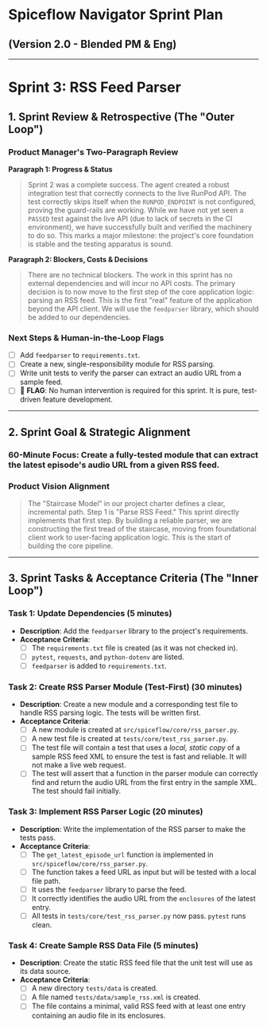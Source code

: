 # Spiceflow Navigator Sprint Plan 
## (Version 2.0 - Blended PM & Eng)

---

# Sprint 3: RSS Feed Parser

## 1. Sprint Review & Retrospective (The "Outer Loop")

### Product Manager's Two-Paragraph Review

**Paragraph 1: Progress & Status**
> Sprint 2 was a complete success. The agent created a robust integration test that correctly connects to the live RunPod API. The test correctly skips itself when the `RUNPOD_ENDPOINT` is not configured, proving the guard-rails are working. While we have not yet seen a `PASSED` test against the live API (due to lack of secrets in the CI environment), we have successfully built and verified the machinery to do so. This marks a major milestone: the project's core foundation is stable and the testing apparatus is sound.

**Paragraph 2: Blockers, Costs & Decisions**
> There are no technical blockers. The work in this sprint has no external dependencies and will incur no API costs. The primary decision is to now move to the first step of the core application logic: parsing an RSS feed. This is the first "real" feature of the application beyond the API client. We will use the `feedparser` library, which should be added to our dependencies.

### Next Steps & Human-in-the-Loop Flags
*   [ ] Add `feedparser` to `requirements.txt`.
*   [ ] Create a new, single-responsibility module for RSS parsing.
*   [ ] Write unit tests to verify the parser can extract an audio URL from a sample feed.
*   [ ] 🚩 **FLAG**: No human intervention is required for this sprint. It is pure, test-driven feature development.

---

## 2. Sprint Goal & Strategic Alignment

### 60-Minute Focus: Create a fully-tested module that can extract the latest episode's audio URL from a given RSS feed.

### Product Vision Alignment
> The "Staircase Model" in our project charter defines a clear, incremental path. Step 1 is "Parse RSS Feed." This sprint directly implements that first step. By building a reliable parser, we are constructing the first tread of the staircase, moving from foundational client work to user-facing application logic. This is the start of building the core pipeline.

---

## 3. Sprint Tasks & Acceptance Criteria (The "Inner Loop")

### Task 1: Update Dependencies (5 minutes)
*   **Description**: Add the `feedparser` library to the project's requirements.
*   **Acceptance Criteria**:
    *   [ ] The `requirements.txt` file is created (as it was not checked in).
    *   [ ] `pytest`, `requests`, and `python-dotenv` are listed.
    *   [ ] `feedparser` is added to `requirements.txt`.

### Task 2: Create RSS Parser Module (Test-First) (30 minutes)
*   **Description**: Create a new module and a corresponding test file to handle RSS parsing logic. The tests will be written first.
*   **Acceptance Criteria**:
    *   [ ] A new module is created at `src/spiceflow/core/rss_parser.py`.
    *   [ ] A new test file is created at `tests/core/test_rss_parser.py`.
    *   [ ] The test file will contain a test that uses a *local, static copy* of a sample RSS feed XML to ensure the test is fast and reliable. It will not make a live web request.
    *   [ ] The test will assert that a function in the parser module can correctly find and return the audio URL from the first entry in the sample XML. The test should fail initially.

### Task 3: Implement RSS Parser Logic (20 minutes)
*   **Description**: Write the implementation of the RSS parser to make the tests pass.
*   **Acceptance Criteria**:
    *   [ ] The `get_latest_episode_url` function is implemented in `src/spiceflow/core/rss_parser.py`.
    *   [ ] The function takes a feed URL as input but will be tested with a local file path.
    *   [ ] It uses the `feedparser` library to parse the feed.
    *   [ ] It correctly identifies the audio URL from the `enclosures` of the latest entry.
    *   [ ] All tests in `tests/core/test_rss_parser.py` now pass. `pytest` runs clean.

### Task 4: Create Sample RSS Data File (5 minutes)
*   **Description**: Create the static RSS feed file that the unit test will use as its data source.
*   **Acceptance Criteria**:
    *   [ ] A new directory `tests/data` is created.
    *   [ ] A file named `tests/data/sample_rss.xml` is created.
    *   [ ] The file contains a minimal, valid RSS feed with at least one entry containing an audio file in its enclosures. 
